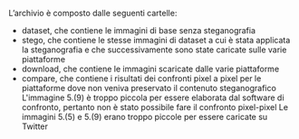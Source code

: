 L’archivio è composto dalle seguenti cartelle:
- dataset, che contiene le immagini di base senza steganografia
- stego, che contiene le stesse immagini di dataset a cui è stata applicata la steganografia e che successivamente sono state caricate sulle varie piattaforme
- download, che contiene le immagini scaricate dalle varie piattaforme
- compare, che contiene i risultati dei confronti pixel a pixel per le piattaforme dove non veniva preservato il contenuto steganografico
L'immagine 5.(9) è troppo piccola per essere elaborata dal software di confronto, pertanto non è stato possibile fare il confronto pixel-pixel
Le immagini 5.(5) e 5.(9) erano troppo piccole per essere caricate su Twitter
